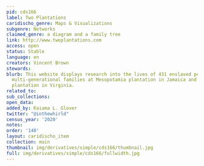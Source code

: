 ```yaml
---
pid: cds166
label: Two Plantations
caridischo_genre: Maps & Visualizations
subgenre: Networks
claimed_genre: a diagram and a family tree
link: http://www.twoplantations.com
access: open
status: Stable
language: en
creators: Vincent Brown
stewards:
blurb: This website displays research into the lives of 431 enslaved people in seven
  multi-generational families at Mesopotamia plantation in Jamaica and Mount Airy
  plantation in Virginia.
related_to:
sub_collections:
open_data:
added_by: Kaiama L. Glover
twitter: "@inthewhirld"
census_year: '2020'
notes:
order: '140'
layout: caridischo_item
collection: main
thumbnail: img/derivatives/simple/cds166/thumbnail.jpg
full: img/derivatives/simple/cds166/fullwidth.jpg
---
```

